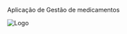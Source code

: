 Aplicação de Gestão de medicamentos




![Logo](https://github.com/user-attachments/assets/1d500c11-3cde-4f51-b52c-6c76f155ab4b)
